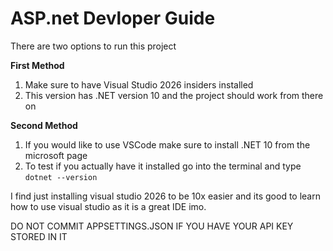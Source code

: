 ﻿# ASP.net Devloper Guide

There are two options to run this project

 **First Method**
1. Make sure to have Visual Studio 2026 insiders installed
2. This version has .NET version 10 and the project should work from there on

**Second Method**

1. If you would like to use VSCode make sure to install .NET 10 from the microsoft page
2. To test if you actually have it installed go into the terminal and type `dotnet --version`


I find just installing visual studio 2026 to be 10x easier and its good to learn how to use visual studio as it is a great IDE imo.

DO NOT COMMIT APPSETTINGS.JSON IF YOU HAVE YOUR API KEY STORED IN IT


